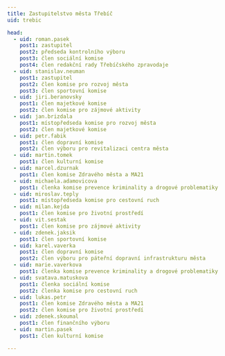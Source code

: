 ```yaml
---
title: Zastupitelstvo města Třebíč
uid: trebic

head: 
  - uid: roman.pasek
    post1: zastupitel
    post2: předseda kontrolního výboru
    post3: člen sociální komise
    post4: člen redakční rady Třebíčského zpravodaje
  - uid: stanislav.neuman
    post1: zastupitel
    post2: člen komise pro rozvoj města
    post3: člen sportovní komise
  - uid: jiri.beranovsky
    post1: člen majetkové komise
    post2: člen komise pro zájmové aktivity
  - uid: jan.brizdala
    post1: místopředseda komise pro rozvoj města
    post2: člen majetkové komise
  - uid: petr.fabik
    post1: člen dopravní komise
    post2: člen výboru pro revitalizaci centra města
  - uid: martin.tomek
    post1: člen kulturní komise
  - uid: marcel.dzurnak
    post1: člen komise Zdravého města a MA21
  - uid: michaela.adamovicova
    post1: členka komise prevence kriminality a drogové problematiky
  - uid: miroslav.teply
    post1: místopředseda komise pro cestovní ruch
  - uid: milan.kejda
    post1: člen komise pro životní prostředí
  - uid: vit.sestak
    post1: člen komise pro zájmové aktivity
  - uid: zdenek.jaksik
    post1: člen sportovní komise
  - uid: karel.vaverka
    post1: člen dopravní komise
    post2: člen výboru pro páteřní dopravní infrastrukturu města
  - uid: marie.vaverkova
    post1: členka komise prevence kriminality a drogové problematiky
  - uid: svatava.matuskova
    post1: členka sociální komise
    post2: členka komise pro cestovní ruch
  - uid: lukas.petr
    post1: člen komise Zdravého města a MA21
    post2: člen komise pro životní prostředí
  - uid: zdenek.skoumal
    post1: člen finančního výboru
  - uid: martin.pasek
    post1: člen kulturní komise

---
```

